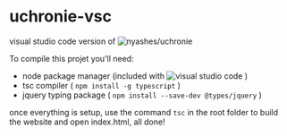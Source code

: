 # uchronie-vsc
visual studio code version of ![nyashes/uchronie](https://github.com/nyashes/uchronie)

To compile this projet you'll need:

- node package manager (included with ![visual studio code](https://code.visualstudio.com/) )
- tsc compiler ( `npm install -g typescript` )
- jquery typing package ( `npm install --save-dev @types/jquery` )

once everything is setup, use the command `tsc` in the root folder to build the website and open index.html, all done!
